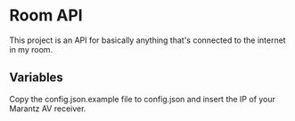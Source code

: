 # Room API

This project is an API for basically anything that's connected to the internet in my room.

## Variables
Copy the config.json.example file to config.json and insert the IP of your Marantz AV receiver.